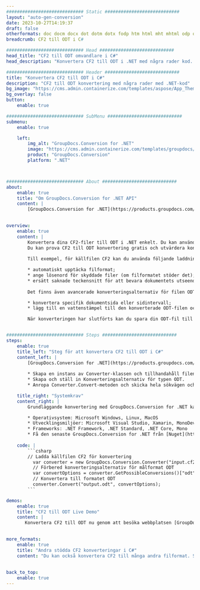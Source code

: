 ```yaml
---
############################# Static ############################
layout: "auto-gen-conversion"
date: 2023-10-27T14:19:37
draft: false
otherformats: doc docm docx dot dotm dotx fodp htm html mht mhtml odp odt otp pot potm potx pps ppsm ppsx ppt pptm pptx rtf
breadcrumb: CF2 till ODT i C#

############################# Head ############################
head_title: "CF2 till ODT omvandlare i C#"
head_description: "Konvertera CF2 till ODT i .NET med några rader kod. Använd GroupDocs Document Conversion API för att konvertera över 160 filformat."

############################# Header ############################
title: "Konvertera CF2 till ODT i C#"
description: "CF2 till ODT konvertering med några rader med .NET-kod"
bg_image: "https://cms.admin.containerize.com/templates/aspose/App_Themes/V3/images/bg/header1.png"
bg_overlay: false
button:
    enable: true

############################# SubMenu ############################
submenu:
    enable: true

    left:
        img_alt: "GroupDocs.Conversion for .NET"
        image: "https://cms.admin.containerize.com/templates/groupdocs/images/product-logos/90x90-noborder/groupdocs-conversion-net.png"
        product: "GroupDocs.Conversion"
        platform: ".NET"



############################# About ############################
about:
    enable: true
    title: "Om GroupDocs.Conversion for .NET API"
    content: |
        [GroupDocs.Conversion for .NET](https://products.groupdocs.com/conversion/net/) kan användas för att konvertera Microsoft Word, Excel, PowerPoint, PDF, Visio och andra format. GroupDocs.Conversion är ett fristående API som är lämpligt för back-end och interna system där hög prestanda krävs. Det beror inte på någon programvara som Microsoft eller Open Office.
    

overview:
    enable: true
    content: |
        Konvertera dina CF2-filer till ODT i .NET enkelt. Du kan använda bara ett par C# kodrader i valfri plattform som du vill, som - Windows, Linux, macOS.
        Du kan prova CF2 till ODT konvertering gratis och utvärdera konverteringsresultatens kvalitet. Tillsammans med enkla filkonverteringsscenarier kan du prova mer avancerade alternativ för att ladda källfilen CF2 och för att spara resultatet ODT. 
        
        Till exempel, för källfilen CF2 kan du använda följande laddningsalternativ:

        * automatiskt upptäcka filformat;
        * ange lösenord för skyddade filer (om filformatet stöder det);
        * ersätt saknade teckensnitt för att bevara dokumentets utseende.
        
        Det finns även avancerade konverteringsalternativ för filen ODT:

        * konvertera specifik dokumentsida eller sidintervall;
        * lägg till en vattenstämpel till den konverterade ODT-filen och många fler.

        När konverteringen har slutförts kan du spara din ODT-fil till den lokala filsökvägen eller någon tredje parts lagring som FTP, Amazon S3, Google Drive, Dropbox etc. Observera - för att konvertera CF2 till {{ TO}} det finns inget behov av någon ytterligare programvara installerad - som MS Office, Open Office, Adobe Acrobat Reader etc.


############################# Steps ############################
steps:
    enable: true
    title_left: "Steg för att konvertera CF2 till ODT i C#"
    content_left: |
        [GroupDocs.Conversion for .NET](https://products.groupdocs.com/conversion/net/) gör det enkelt för utvecklare att konvertera en CF2-fil till ODT med några rader kod.
        
        * Skapa en instans av Converter-klassen och tillhandahåll filen CF2 med den fullständiga sökvägen
        * Skapa och ställ in Konverteringsalternativ för typen ODT.
        * Anropa Converter.Convert-metoden och skicka hela sökvägen och formatet (ODT) som en parameter

    title_right: "Systemkrav"
    content_right: |
        Grundläggande konvertering med GroupDocs.Conversion for .NET kan göras med bara några enkla steg. Våra API:er stöds på alla större plattformar och operativsystem. Innan du kör koden nedan, se till att du har följande förutsättningar installerade på ditt system.

        * Operativsystem: Microsoft Windows, Linux, MacOS
        * Utvecklingsmiljöer: Microsoft Visual Studio, Xamarin, MonoDevelop
        * Frameworks: .NET Framework, .NET Standard, .NET Core, Mono
        * Få den senaste GroupDocs.Conversion for .NET från [Nuget](https://www.nuget.org/packages/groupdocs.conversion)
         
    code: |
        ```csharp    
        // Ladda källfilen CF2 för konvertering
          var converter = new GroupDocs.Conversion.Converter("input.cf2");
          // Förbered konverteringsalternativ för målformat ODT
          var convertOptions = converter.GetPossibleConversions()["odt"].ConvertOptions;
          // Konvertera till formatet ODT
          converter.Convert("output.odt", convertOptions);
        ```

demos:
    enable: true
    title: "CF2 till ODT Live Demo"
    content: |
       Konvertera CF2 till ODT nu genom att besöka webbplatsen [GroupDocs.Conversion App](https://products.groupdocs.app/conversion/family). Onlinedemo har följande fördelar
          

more_formats:
    enable: true
    title: "Andra stödda CF2 konverteringar i C#"
    content: "Du kan också konvertera CF2 till många andra filformat. Se listan nedan."
       
       
back_to_top:
    enable: true
---
```


